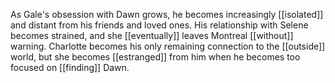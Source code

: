 As Gale's obsession with Dawn grows, he becomes increasingly [[isolated]] and distant from his friends and loved ones. His relationship with Selene becomes strained, and she [[eventually]] leaves Montreal [[without]] warning. Charlotte becomes his only remaining connection to the [[outside]] world, but she becomes [[estranged]] from him when he becomes too focused on [[finding]] Dawn.

